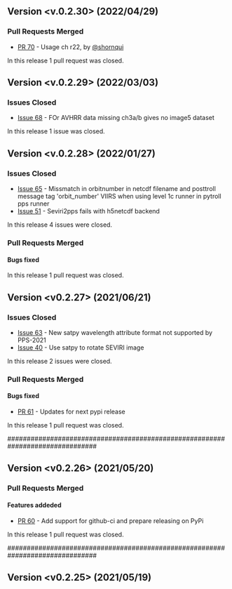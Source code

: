 ## Version <v.0.2.30> (2022/04/29)


### Pull Requests Merged

* [PR 70](https://github.com/foua-pps/level1c4pps/pull/70) - Usage ch r22, by [@shornqui](https://github.com/shornqui)

In this release 1 pull request was closed.


## Version <v.0.2.29> (2022/03/03)

### Issues Closed

* [Issue 68](https://github.com/foua-pps/level1c4pps/issues/68) - FOr AVHRR data missing ch3a/b gives no image5 dataset

In this release 1 issue was closed.

## Version <v.0.2.28> (2022/01/27)

### Issues Closed

* [Issue 65](https://github.com/foua-pps/level1c4pps/issues/65) - Missmatch in orbitnumber in netcdf filename and posttroll message tag 'orbit_number' VIIRS when using level 1c runner in pytroll pps runner
* [Issue 51](https://github.com/foua-pps/level1c4pps/issues/51) - Seviri2pps fails with h5netcdf backend

In this release 4 issues were closed.

### Pull Requests Merged

#### Bugs fixed

In this release 1 pull request was closed.

## Version <v0.2.27> (2021/06/21)

### Issues Closed

* [Issue 63](https://github.com/foua-pps/level1c4pps/issues/63) - New satpy wavelength attribute format not supported by PPS-2021
* [Issue 40](https://github.com/foua-pps/level1c4pps/issues/40) - Use satpy to rotate SEVIRI image

In this release 2 issues were closed.

### Pull Requests Merged

#### Bugs fixed

* [PR 61](https://github.com/foua-pps/level1c4pps/pull/61) - Updates for next pypi release

In this release 1 pull request was closed.

###############################################################################
## Version <v0.2.26> (2021/05/20)


### Pull Requests Merged

#### Features addeded

* [PR 60](https://github.com/foua-pps/level1c4pps/pull/60) - Add support for github-ci and prepare releasing on PyPi

In this release 1 pull request was closed.

###############################################################################

## Version <v0.2.25> (2021/05/19)

